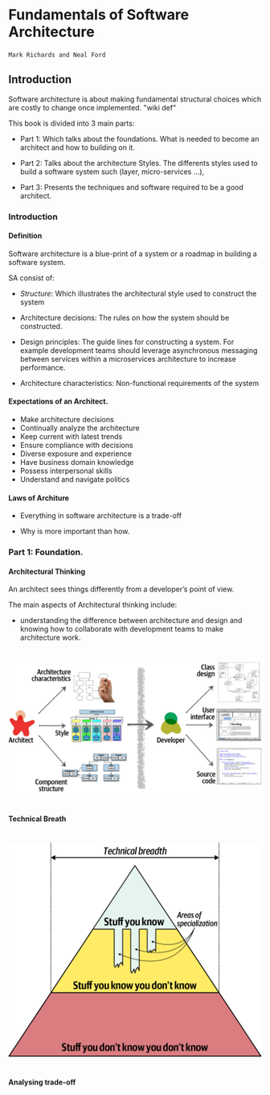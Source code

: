 
# Fundamentals of Software Architecture 
`Mark Richards and Neal Ford`


## Introduction

Software architecture is about making fundamental structural choices which are costly to change once implemented. "wiki def"

This book is divided into 3 main parts:

- Part 1: Which talks about the foundations. What is needed to become an architect and how to building on it.

- Part 2: Talks about the architecture Styles. The differents styles used to build a software system such (layer, micro-services ...),

- Part 3: Presents the techniques and software required to be a good architect.

### Introduction

#### Definition

Software architecture is a blue-print of a system or a roadmap in building a software system.

SA consist of:

- *Structure*: Which illustrates the architectural style used to construct the system

- Architecture decisions: The rules on how the system should be constructed.

- Design principles: The guide lines for constructing a system. For example development teams should leverage asynchronous messaging between services within a microservices architecture to increase performance.

- Architecture characteristics: Non-functional requirements of the system

#### Expectations of an Architect.

- Make architecture decisions
- Continually analyze the architecture
- Keep current with latest trends
- Ensure compliance with decisions
- Diverse exposure and experience
- Have business domain knowledge
- Possess interpersonal skills
- Understand and navigate politics

#### Laws of Architure

- Everything in software architecture is a trade-off

- Why is more important than how.


### Part 1: Foundation.

#### Architectural Thinking

An architect sees things differently from a developer’s point of view.

The main aspects of Architectural thinking include: 

- understanding the difference between architecture and design and knowing how to collaborate with development teams to make architecture work.

#
#

![image](./arch-VS-des.jpg)

#
#

#### Technical Breath

#

![image](./dept1.png)

#

#### Analysing trade-off